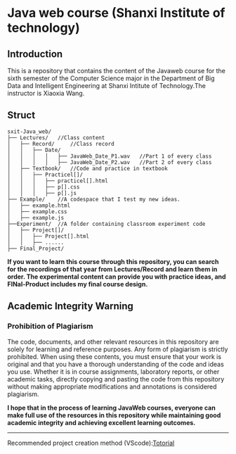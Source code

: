 # Java web course (Shanxi Institute of technology)
## Introduction
This is a repository that contains the content of the Javaweb course for the sixth semester of the Computer Science major in the Department of Big Data and Intelligent Engineering at Shanxi Intitute of Technology.The instructor is Xiaoxia Wang.
## Struct
```
sxit-Java_web/
├── Lectures/   //Class content
│   ├── Record/     //Class record
│   │   ├── Date/
│   │   │   │   ├── JavaWeb_Date_P1.wav   //Part 1 of every class
│   │   │   │   ├── JavaWeb_Date_P2.wav   //Part 2 of every class
│   ├── Textbook/   //Code and practice in textbook
│   │   ├── Practicel[]/
│   │   │   ├── practicel[].html
│   │   │   ├── p[].css
│   │   │   ├── p[].js
├── Example/    //A codespace that I test my new ideas.
│   ├── example.html
│   ├── example.css
│   ├── example.js
├──Experiment/  //A folder containing classroom experiment code
│   ├── Project[]/
│   │   ├── Project[].html
│   │   ├── ......
├── Final_Project/
```
**If you want to learn this course through this repository, you can search for the recordings of that year from Lectures/Record and learn them in order. The experimental content can provide you with practice ideas, and FINal-Product includes my final course design.**

## Academic Integrity Warning

### Prohibition of Plagiarism
The code, documents, and other relevant resources in this repository are solely for learning and reference purposes. Any form of plagiarism is strictly prohibited. When using these contents, you must ensure that your work is original and that you have a thorough understanding of the code and ideas you use. Whether it is in course assignments, laboratory reports, or other academic tasks, directly copying and pasting the code from this repository without making appropriate modifications and annotations is considered plagiarism.

<strong>I hope that in the process of learning JavaWeb courses, everyone can make full use of the resources in this repository while maintaining good academic integrity and achieving excellent learning outcomes.</strong>
<hr>
Recommended project creation method (VScode):<a href = "https://blog.csdn.net/qq_56051596/article/details/126014977">Totorial</a>